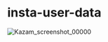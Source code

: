 # insta-user-data
![Kazam_screenshot_00000](https://user-images.githubusercontent.com/87769466/126624688-35b01414-4dc2-4fb2-b610-cd6c62e03daf.png)
